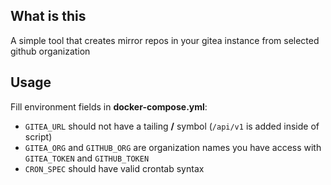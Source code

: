 ## What is this
A simple tool that creates mirror repos in your gitea instance from selected github organization

## Usage
Fill environment fields in **docker-compose.yml**:

- `GITEA_URL` should not have a tailing **/** symbol (`/api/v1` is added inside of script)
- `GITEA_ORG` and `GITHUB_ORG` are organization names you have access with `GITEA_TOKEN` and `GITHUB_TOKEN`
- `CRON_SPEC` should have valid crontab syntax
